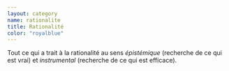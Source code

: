 ```yaml
---
layout: category
name: rationalite
title: Rationalité
color: "royalblue"
---
```


Tout ce qui a trait à la rationalité au sens *épistémique* (recherche de ce qui est vrai) et *instrumental* (recherche de ce qui est efficace).
